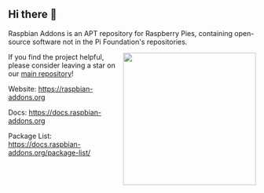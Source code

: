 ## Hi there 👋

Raspbian Addons is an APT repository for Raspberry Pies, containing open-source software not in the Pi Foundation's repositories.

<img src="https://github.com/raspbian-addons/raspbian-addons/blob/master/icons/logo-condensed-test.png?raw=true" align="right" height="270px"/>

If you find the project helpful, please consider leaving a star on our [main repository](https://github.com/raspbian-addons/raspbian-addons/)!

Website: https://raspbian-addons.org

Docs: https://docs.raspbian-addons.org

Package List: https://docs.raspbian-addons.org/package-list/
